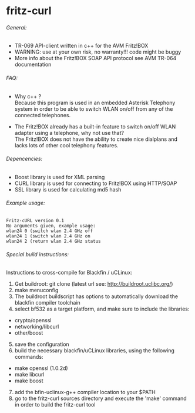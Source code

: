 # fritz-curl

###### General:
* TR-069 API-client written in c++ for the AVM Fritz!BOX
* WARNING: use at your own risk, no warranty!!! code might be buggy
* More info about the Fritz!BOX SOAP API protocol see AVM TR-064 documentation
 

###### FAQ:
* Why c++ ?<br>
Because this program is used in an embedded Asterisk Telephony system
in order to be able to switch WLAN on/off from any of the connected telephones.

* The Fritz!BOX already has a built-in feature to switch on/off WLAN adapter using a telephone, why not use that?<br>
The Fritz!BOX does not have the ability to create nice dialplans and lacks lots of other cool telephony features.


###### Depencencies:
* Boost library is used for XML parsing
* CURL library is used for connecting to Fritz!BOX using HTTP/SOAP
* SSL library is used for calculating md5 hash


###### Example usage:
```
Fritz-cURL version 0.1
No arguments given, example usage:
wlan24 0 (switch wlan 2.4 GHz off
wlan24 1 (switch wlan 2.4 GHz on
wlan24 2 (return wlan 2.4 GHz status
```

###### Special build instructions:
Instructions to cross-compile for Blackfin / uCLinux:

1. Get buildroot: git clone (latest url see: http://buildroot.uclibc.org/)
2. make menuconfig
3. The buildroot buildscript has options to automatically download the blackfin compiler toolchain
4. select bf532 as a target platform, and make sure to include the libraries:
  * crypto/openssl
  * networking/libcurl
  * other/boost
5. save the configuration
6. build the necessary blackfin/uCLinux libraries, using the following commands:
  * make openssl (1.0.2d)
  * make libcurl
  * make boost
7. add the bfin-uclinux-g++ compiler location to your $PATH
8. go to the fritz-curl sources directory and execute the 'make' command in order to build the fritz-curl tool
